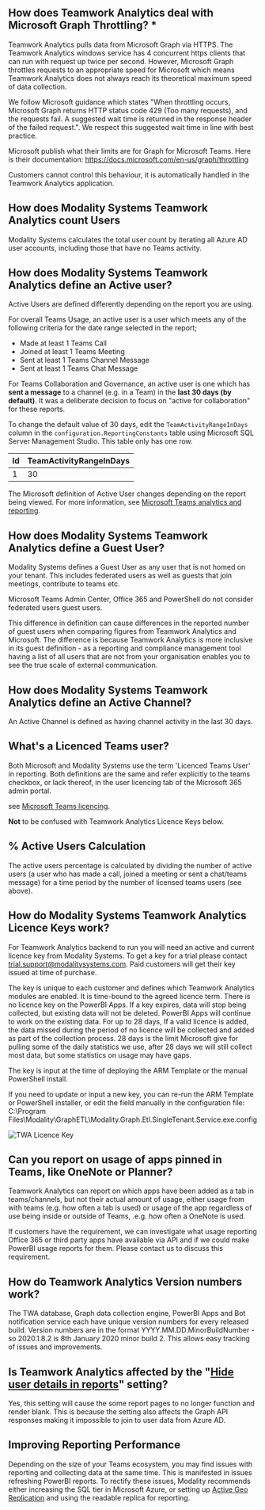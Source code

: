 ## How does Teamwork Analytics deal with Microsoft Graph Throttling? *

Teamwork Analytics pulls data from Microsoft Graph via HTTPS. The Teamwork Analytics windows service has 4 concurrent https clients that can run with request up twice per second. However, Microsoft Graph throttles requests to an appropriate speed for Microsoft which means Teamwork Analytics does not always reach its theoretical maximum speed of data collection.

We follow Microsoft guidance which states "When throttling occurs, Microsoft Graph returns HTTP status code 429 (Too many requests), and the requests fail. A suggested wait time is returned in the response header of the failed request.". We respect this suggested wait time in line with best practice.

Microsoft publish what their limits are for Graph for Microsoft Teams. Here is their documentation: https://docs.microsoft.com/en-us/graph/throttling

Customers cannot control this behaviour, it is automatically handled in the Teamwork Analytics application.

## How does Modality Systems Teamwork Analytics count Users

Modality Systems calculates the total user count by iterating all Azure AD user accounts, including those that have no Teams activity.

## How does Modality Systems Teamwork Analytics define an Active user?

Active Users are defined differently depending on the report you are using.

For overall Teams Usage, an active user is a user which meets any of the following criteria for the date range selected in the report;
 - Made at least 1 Teams Call
 - Joined at least 1 Teams Meeting
 - Sent at least 1 Teams Channel Message
 - Sent at least 1 Teams Chat Message

For Teams Collaboration and Governance, an active user is one which has **sent a message** to a channel (e.g. in a Team) in the **last 30 days (by default)**. It was a deliberate decision to focus on "active for collaboration" for these reports.

To change the default value of 30 days, edit the `TeamActivityRangeInDays` column in the `configuration.ReportingConstants` table using Microsoft SQL Server Management Studio. This table only has one row.

| Id | TeamActivityRangeInDays |
| -- | ----------------------- |
| 1  | 30                      |

The Microsoft definition of Active User changes depending on the report being viewed. For more information, see [Microsoft Teams analytics and reporting](https://docs.microsoft.com/en-us/microsoftteams/teams-analytics-and-reports/teams-reporting-reference).


## How does Modality Systems Teamwork Analytics define a Guest User?

Modality Systems defines a Guest User as any user that is not homed on your tenant. This includes federated users as well as guests that join meetings, contribute to teams etc.

Microsoft Teams Admin Center, Office 365 and PowerShell do not consider federated users guest users.

This difference in definition can cause differences in the reported number of guest users when comparing figures from Teamwork Analytics and Microsoft. The difference is because Teamwork Analytics is more inclusive in its guest definition - as a reporting and compliance management tool having a list of all users that are not from your organisation enables you to see the true scale of external communication.

## How does Modality Systems Teamwork Analytics define an Active Channel?

An Active Channel is defined as having channel activity in the last 30 days.

## What's a Licenced Teams user?

Both Microsoft and Modality Systems use the term 'Licenced Teams User' in reporting. Both definitions are the same and refer explicitly to the teams checkbox, or lack thereof, in the user licencing tab of the Microsoft 365 admin portal.

see [Microsoft Teams licencing](https://docs.microsoft.com/en-us/microsoftteams/user-access).

**Not** to be confused with Teamwork Analytics Licence Keys below.

## % Active Users Calculation

The active users percentage is calculated by dividing the number of active users (a user who has made a call, joined a meeting or sent a chat/teams message) for a time period by the number of licensed teams users (see above).

## How do Modality Systems Teamwork Analytics Licence Keys work?

For Teamwork Analytics backend to run you will need an active and current licence key from Modality Systems. To get a key for a trial please contact trial.support@modalitysystems.com. Paid customers will get their key issued at time of purchase.

The key is unique to each customer and defines which Teamwork Analytics modules are enabled. It is time-bound to the agreed licence term. There is no licence key on the PowerBI Apps. If a key expires, data will stop being collected, but existing data will not be deleted. PowerBI Apps will continue to work on the existing data. For up to 28 days, If a valid licence is added, the data missed during the period of no licence will be collected and added as part of the collection process. 28 days is the limit Microsoft give for pulling some of the daily statistics we use, after 28 days we will still collect most data, but some statistics on usage may have gaps.

The key is input at the time of deploying the ARM Template or the manual PowerShell install.

If you need to update or input a new key, you can re-run the ARM Template or PowerShell installer, or edit the field manually in the configuration file: C:\Program Files\Modality\GraphETL\Modality.Graph.Etl.SingleTenant.Service.exe.config

![TWA Licence Key](images/TWAKey.png)

## Can you report on usage of apps pinned in Teams, like OneNote or Planner?

Teamwork Analytics can report on which apps have been added as a tab in teams/channels, but not their actual amount of usage, either usage from with teams (e.g. how often a tab is used) or usage of the app regardless of use being inside or outside of Teams, .e.g. how often a OneNote is used.

If customers have the requirement, we can investigate what usage reporting Office 365 or third party apps have available via API and if we could make PowerBI usage reports for them. Please contact us to discuss this requirement.

## How do Teamwork Analytics Version numbers work?

The TWA database, Graph data collection engine, PowerBI Apps and Bot notification service each have unique version numbers for every released build. Version numbers are in the format YYYY.MM.DD.MinorBuildNumber - so 2020.1.8.2 is 8th January 2020 minor build 2. This allows easy tracking of issues and improvements.

## Is Teamwork Analytics affected by the "[Hide user details in reports](https://docs.microsoft.com/en-us/microsoft-365/admin/activity-reports/activity-reports?view=o365-worldwide#hide-user-details-in-the-reports)" setting?

Yes, this setting will cause the some report pages to no longer function and render blank. This is because the setting also affects the Graph API responses making it impossible to join to user data from Azure AD.

## Improving Reporting Performance

Depending on the size of your Teams ecosystem, you may find issues with reporting and collecting data at the same time. This is manifested in issues refreshing PowerBI reports. To rectify these issues, Modality recommends either increasing the SQL tier in Microsoft Azure, or setting up [Active Geo Replication](https://docs.microsoft.com/en-us/azure/azure-sql/database/active-geo-replication-overview) and using the readable replica for reporting.
